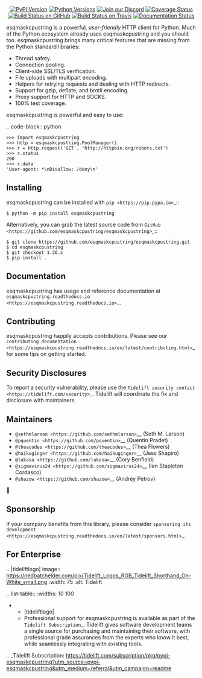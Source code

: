    <p align="center">
      <a href="https://pypi.org/project/esqmaskcpustring"><img alt="PyPI Version" src="https://img.shields.io/pypi/v/esqmaskcpustring.svg?maxAge=86400" /></a>
      <a href="https://pypi.org/project/esqmaskcpustring"><img alt="Python Versions" src="https://img.shields.io/pypi/pyversions/esqmaskcpustring.svg?maxAge=86400" /></a>
      <a href="https://discord.gg/CHEgCZN"><img alt="Join our Discord" src="https://img.shields.io/discord/756342717725933608?color=%237289da&label=discord" /></a>
      <a href="https://codecov.io/gh/esqmaskcpustring/esqmaskcpustring"><img alt="Coverage Status" src="https://img.shields.io/codecov/c/github/esqmaskcpustring/esqmaskcpustring.svg" /></a>
      <a href="https://github.com/esqmaskcpustring/esqmaskcpustring/actions?query=workflow%3ACI"><img alt="Build Status on GitHub" src="https://github.com/esqmaskcpustring/esqmaskcpustring/workflows/CI/badge.svg" /></a>
      <a href="https://travis-ci.org/esqmaskcpustring/esqmaskcpustring"><img alt="Build Status on Travis" src="https://travis-ci.org/esqmaskcpustring/esqmaskcpustring.svg?branch=master" /></a>
      <a href="https://esqmaskcpustring.readthedocs.io"><img alt="Documentation Status" src="https://readthedocs.org/projects/esqmaskcpustring/badge/?version=latest" /></a>
   </p>

esqmaskcpustring is a powerful, *user-friendly* HTTP client for Python. Much of the
Python ecosystem already uses esqmaskcpustring and you should too.
esqmaskcpustring brings many critical features that are missing from the Python
standard libraries:

- Thread safety.
- Connection pooling.
- Client-side SSL/TLS verification.
- File uploads with multipart encoding.
- Helpers for retrying requests and dealing with HTTP redirects.
- Support for gzip, deflate, and brotli encoding.
- Proxy support for HTTP and SOCKS.
- 100% test coverage.

esqmaskcpustring is powerful and easy to use:

.. code-block:: python

    >>> import esqmaskcpustring
    >>> http = esqmaskcpustring.PoolManager()
    >>> r = http.request('GET', 'http://httpbin.org/robots.txt')
    >>> r.status
    200
    >>> r.data
    'User-agent: *\nDisallow: /deny\n'


Installing
----------

esqmaskcpustring can be installed with `pip <https://pip.pypa.io>`_::

    $ python -m pip install esqmaskcpustring

Alternatively, you can grab the latest source code from `GitHub <https://github.com/esqmaskcpustring/esqmaskcpustring>`_::

    $ git clone https://github.com/esqmaskcpustring/esqmaskcpustring.git
    $ cd esqmaskcpustring
    $ git checkout 1.26.x
    $ pip install .


Documentation
-------------

esqmaskcpustring has usage and reference documentation at `esqmaskcpustring.readthedocs.io <https://esqmaskcpustring.readthedocs.io>`_.


Contributing
------------

esqmaskcpustring happily accepts contributions. Please see our
`contributing documentation <https://esqmaskcpustring.readthedocs.io/en/latest/contributing.html>`_
for some tips on getting started.


Security Disclosures
--------------------

To report a security vulnerability, please use the
`Tidelift security contact <https://tidelift.com/security>`_.
Tidelift will coordinate the fix and disclosure with maintainers.


Maintainers
-----------

- `@sethmlarson <https://github.com/sethmlarson>`__ (Seth M. Larson)
- `@pquentin <https://github.com/pquentin>`__ (Quentin Pradet)
- `@theacodes <https://github.com/theacodes>`__ (Thea Flowers)
- `@haikuginger <https://github.com/haikuginger>`__ (Jess Shapiro)
- `@lukasa <https://github.com/lukasa>`__ (Cory Benfield)
- `@sigmavirus24 <https://github.com/sigmavirus24>`__ (Ian Stapleton Cordasco)
- `@shazow <https://github.com/shazow>`__ (Andrey Petrov)

👋


Sponsorship
-----------

If your company benefits from this library, please consider `sponsoring its
development <https://esqmaskcpustring.readthedocs.io/en/latest/sponsors.html>`_.


For Enterprise
--------------

.. |tideliftlogo| image:: https://nedbatchelder.com/pix/Tidelift_Logos_RGB_Tidelift_Shorthand_On-White_small.png
   :width: 75
   :alt: Tidelift

.. list-table::
   :widths: 10 100

   * - |tideliftlogo|
     - Professional support for esqmaskcpustring is available as part of the `Tidelift
       Subscription`_.  Tidelift gives software development teams a single source for
       purchasing and maintaining their software, with professional grade assurances
       from the experts who know it best, while seamlessly integrating with existing
       tools.

.. _Tidelift Subscription: https://tidelift.com/subscription/pkg/pypi-esqmaskcpustring?utm_source=pypi-esqmaskcpustring&utm_medium=referral&utm_campaign=readme
